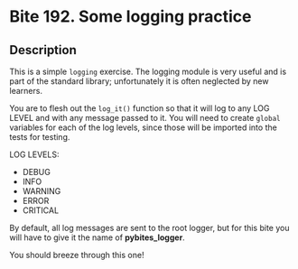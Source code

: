 # Bite 192. Some logging practice

## Description

This is a simple `logging` exercise. The logging module is very useful and is part of the standard library; unfortunately it is often neglected by new learners.

You are to flesh out the `log_it()` function so that it will log to any LOG LEVEL and with any message passed to it. You will need to create `global` variables for each of the log levels, since those will be imported into the tests for testing.

LOG LEVELS:

* DEBUG
* INFO
* WARNING
* ERROR
* CRITICAL

By default, all log messages are sent to the root logger, but for this bite you will have to give it the name of **pybites_logger**.

You should breeze through this one!